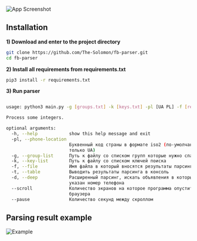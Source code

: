 ![App Screenshot](https://s1.hostingkartinok.com/uploads/images/2022/01/2d20913e1702ee4fd3618e0f72998aaa.png)

## Installation
**1) Download and enter to the project directory**
```bash
git clone https://github.com/The-Solomon/fb-parser.git
cd fb-parser
```
**2) Install all requirements from requirements.txt**
```bash
pip3 install -r requirements.txt
```
**3) Run parser**
```bash 

usage: python3 main.py -g [groups.txt] -k [keys.txt] -pl [UA PL] -f [result.txt]

Process some integers.

optional arguments:
  -h, --help            show this help message and exit
  -pl, --phone-location
                        Буквенный код страны в формате iso2 (по-умолчанию
                        только UA)
  -g, --group-list      Путь к файлу со списком групп которые нужно спарсить
  -k, --key-list        Путь к файлу со списком ключей поиска
  -f, --file            Имя файла в который вносятся результаты парсинга
  -t, --table           Выводить результаты парсинга в консоль
  -d, --deep            Расширенный парсинг, искать объявления в которых не
                        указан номер телефона
  --scroll              Количество экранов на которое программа опустит экран
                        браузера
  --pause               Количество секунд между скроллом

```
## Parsing result example
![Example](https://s1.hostingkartinok.com/uploads/images/2022/01/7e28e620bdddea6c899e4f29aeda11f5.png)